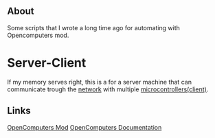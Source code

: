 ## About 
Some scripts that I wrote a long time ago for automating with Opencomputers mod.

# Server-Client
If my memory serves right, this is a for a server machine that can communicate trough the [network](http://ocdoc.cil.li/component:modem)
with multiple [microcontrollers(client)](http://ocdoc.cil.li/block:microcontroller).


## Links
[OpenComputers Mod](https://mods.curse.com/mc-mods/minecraft/223008-opencomputers)
[OpenComputers Documentation](http://ocdoc.cil.li/)

